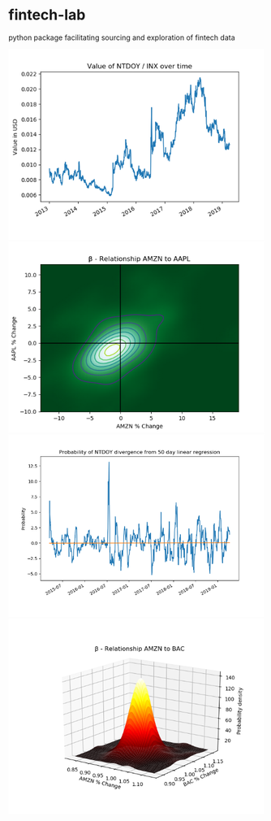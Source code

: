 # fintech-lab
python package facilitating sourcing and exploration of fintech data

![alt text](https://raw.githubusercontent.com/Thomas-Power/fintech-lab/master/example%20outputs/Figure_1.png)
![alt text](https://raw.githubusercontent.com/Thomas-Power/fintech-lab/master/example%20outputs/Figure_2.png)
![alt text](https://raw.githubusercontent.com/Thomas-Power/fintech-lab/master/example%20outputs/Figure_3.png)
![alt text](https://raw.githubusercontent.com/Thomas-Power/fintech-lab/master/example%20outputs/Figure_4.png)
